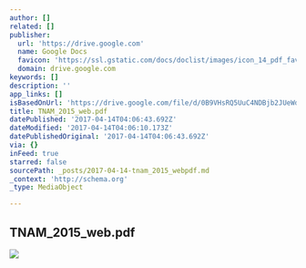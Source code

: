 ```yaml
---
author: []
related: []
publisher:
  url: 'https://drive.google.com'
  name: Google Docs
  favicon: 'https://ssl.gstatic.com/docs/doclist/images/icon_14_pdf_favicon.ico'
  domain: drive.google.com
keywords: []
description: ''
app_links: []
isBasedOnUrl: 'https://drive.google.com/file/d/0B9VHsRQ5UuC4NDBjb2JUeWd4SVk/view?usp=sharing'
title: TNAM_2015_web.pdf
datePublished: '2017-04-14T04:06:43.692Z'
dateModified: '2017-04-14T04:06:10.173Z'
datePublishedOriginal: '2017-04-14T04:06:43.692Z'
via: {}
inFeed: true
starred: false
sourcePath: _posts/2017-04-14-tnam_2015_webpdf.md
_context: 'http://schema.org'
_type: MediaObject

---
```

<article style=""><h1>TNAM_2015_web.pdf</h1><img src="https://lh6.googleusercontent.com/qIFPd4ssJpoXrV0M3qIM9dQVITxwD_19iqzt-VBKarSlWWuV1fbJSA=w1200-h630-p" /></article>